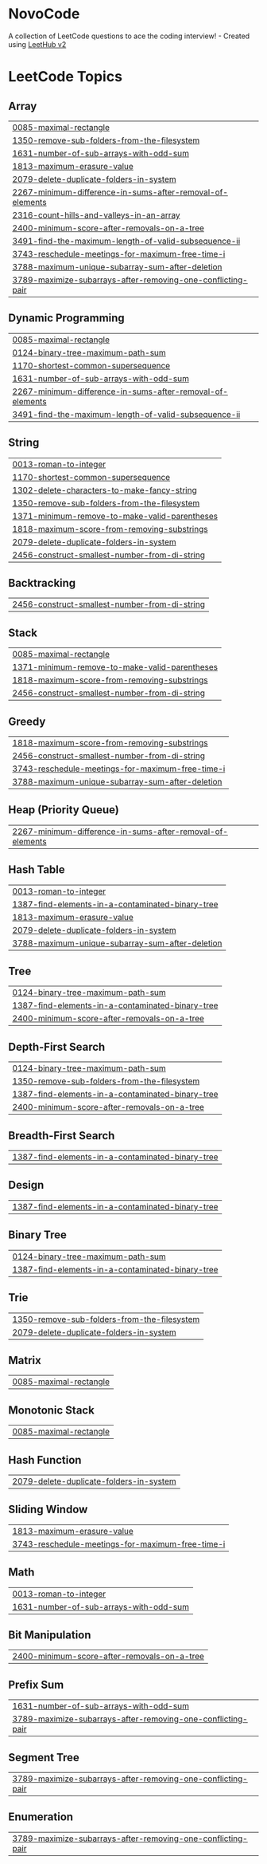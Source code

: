 # NovoCode
A collection of LeetCode questions to ace the coding interview! - Created using [LeetHub v2](https://github.com/arunbhardwaj/LeetHub-2.0)

<!---LeetCode Topics Start-->
# LeetCode Topics
## Array
|  |
| ------- |
| [0085-maximal-rectangle](https://github.com/SUBHAMDXD/NovoCode/tree/master/0085-maximal-rectangle) |
| [1350-remove-sub-folders-from-the-filesystem](https://github.com/SUBHAMDXD/NovoCode/tree/master/1350-remove-sub-folders-from-the-filesystem) |
| [1631-number-of-sub-arrays-with-odd-sum](https://github.com/SUBHAMDXD/NovoCode/tree/master/1631-number-of-sub-arrays-with-odd-sum) |
| [1813-maximum-erasure-value](https://github.com/SUBHAMDXD/NovoCode/tree/master/1813-maximum-erasure-value) |
| [2079-delete-duplicate-folders-in-system](https://github.com/SUBHAMDXD/NovoCode/tree/master/2079-delete-duplicate-folders-in-system) |
| [2267-minimum-difference-in-sums-after-removal-of-elements](https://github.com/SUBHAMDXD/NovoCode/tree/master/2267-minimum-difference-in-sums-after-removal-of-elements) |
| [2316-count-hills-and-valleys-in-an-array](https://github.com/SUBHAMDXD/NovoCode/tree/master/2316-count-hills-and-valleys-in-an-array) |
| [2400-minimum-score-after-removals-on-a-tree](https://github.com/SUBHAMDXD/NovoCode/tree/master/2400-minimum-score-after-removals-on-a-tree) |
| [3491-find-the-maximum-length-of-valid-subsequence-ii](https://github.com/SUBHAMDXD/NovoCode/tree/master/3491-find-the-maximum-length-of-valid-subsequence-ii) |
| [3743-reschedule-meetings-for-maximum-free-time-i](https://github.com/SUBHAMDXD/NovoCode/tree/master/3743-reschedule-meetings-for-maximum-free-time-i) |
| [3788-maximum-unique-subarray-sum-after-deletion](https://github.com/SUBHAMDXD/NovoCode/tree/master/3788-maximum-unique-subarray-sum-after-deletion) |
| [3789-maximize-subarrays-after-removing-one-conflicting-pair](https://github.com/SUBHAMDXD/NovoCode/tree/master/3789-maximize-subarrays-after-removing-one-conflicting-pair) |
## Dynamic Programming
|  |
| ------- |
| [0085-maximal-rectangle](https://github.com/SUBHAMDXD/NovoCode/tree/master/0085-maximal-rectangle) |
| [0124-binary-tree-maximum-path-sum](https://github.com/SUBHAMDXD/NovoCode/tree/master/0124-binary-tree-maximum-path-sum) |
| [1170-shortest-common-supersequence](https://github.com/SUBHAMDXD/NovoCode/tree/master/1170-shortest-common-supersequence) |
| [1631-number-of-sub-arrays-with-odd-sum](https://github.com/SUBHAMDXD/NovoCode/tree/master/1631-number-of-sub-arrays-with-odd-sum) |
| [2267-minimum-difference-in-sums-after-removal-of-elements](https://github.com/SUBHAMDXD/NovoCode/tree/master/2267-minimum-difference-in-sums-after-removal-of-elements) |
| [3491-find-the-maximum-length-of-valid-subsequence-ii](https://github.com/SUBHAMDXD/NovoCode/tree/master/3491-find-the-maximum-length-of-valid-subsequence-ii) |
## String
|  |
| ------- |
| [0013-roman-to-integer](https://github.com/SUBHAMDXD/NovoCode/tree/master/0013-roman-to-integer) |
| [1170-shortest-common-supersequence](https://github.com/SUBHAMDXD/NovoCode/tree/master/1170-shortest-common-supersequence) |
| [1302-delete-characters-to-make-fancy-string](https://github.com/SUBHAMDXD/NovoCode/tree/master/1302-delete-characters-to-make-fancy-string) |
| [1350-remove-sub-folders-from-the-filesystem](https://github.com/SUBHAMDXD/NovoCode/tree/master/1350-remove-sub-folders-from-the-filesystem) |
| [1371-minimum-remove-to-make-valid-parentheses](https://github.com/SUBHAMDXD/NovoCode/tree/master/1371-minimum-remove-to-make-valid-parentheses) |
| [1818-maximum-score-from-removing-substrings](https://github.com/SUBHAMDXD/NovoCode/tree/master/1818-maximum-score-from-removing-substrings) |
| [2079-delete-duplicate-folders-in-system](https://github.com/SUBHAMDXD/NovoCode/tree/master/2079-delete-duplicate-folders-in-system) |
| [2456-construct-smallest-number-from-di-string](https://github.com/SUBHAMDXD/NovoCode/tree/master/2456-construct-smallest-number-from-di-string) |
## Backtracking
|  |
| ------- |
| [2456-construct-smallest-number-from-di-string](https://github.com/SUBHAMDXD/NovoCode/tree/master/2456-construct-smallest-number-from-di-string) |
## Stack
|  |
| ------- |
| [0085-maximal-rectangle](https://github.com/SUBHAMDXD/NovoCode/tree/master/0085-maximal-rectangle) |
| [1371-minimum-remove-to-make-valid-parentheses](https://github.com/SUBHAMDXD/NovoCode/tree/master/1371-minimum-remove-to-make-valid-parentheses) |
| [1818-maximum-score-from-removing-substrings](https://github.com/SUBHAMDXD/NovoCode/tree/master/1818-maximum-score-from-removing-substrings) |
| [2456-construct-smallest-number-from-di-string](https://github.com/SUBHAMDXD/NovoCode/tree/master/2456-construct-smallest-number-from-di-string) |
## Greedy
|  |
| ------- |
| [1818-maximum-score-from-removing-substrings](https://github.com/SUBHAMDXD/NovoCode/tree/master/1818-maximum-score-from-removing-substrings) |
| [2456-construct-smallest-number-from-di-string](https://github.com/SUBHAMDXD/NovoCode/tree/master/2456-construct-smallest-number-from-di-string) |
| [3743-reschedule-meetings-for-maximum-free-time-i](https://github.com/SUBHAMDXD/NovoCode/tree/master/3743-reschedule-meetings-for-maximum-free-time-i) |
| [3788-maximum-unique-subarray-sum-after-deletion](https://github.com/SUBHAMDXD/NovoCode/tree/master/3788-maximum-unique-subarray-sum-after-deletion) |
## Heap (Priority Queue)
|  |
| ------- |
| [2267-minimum-difference-in-sums-after-removal-of-elements](https://github.com/SUBHAMDXD/NovoCode/tree/master/2267-minimum-difference-in-sums-after-removal-of-elements) |
## Hash Table
|  |
| ------- |
| [0013-roman-to-integer](https://github.com/SUBHAMDXD/NovoCode/tree/master/0013-roman-to-integer) |
| [1387-find-elements-in-a-contaminated-binary-tree](https://github.com/SUBHAMDXD/NovoCode/tree/master/1387-find-elements-in-a-contaminated-binary-tree) |
| [1813-maximum-erasure-value](https://github.com/SUBHAMDXD/NovoCode/tree/master/1813-maximum-erasure-value) |
| [2079-delete-duplicate-folders-in-system](https://github.com/SUBHAMDXD/NovoCode/tree/master/2079-delete-duplicate-folders-in-system) |
| [3788-maximum-unique-subarray-sum-after-deletion](https://github.com/SUBHAMDXD/NovoCode/tree/master/3788-maximum-unique-subarray-sum-after-deletion) |
## Tree
|  |
| ------- |
| [0124-binary-tree-maximum-path-sum](https://github.com/SUBHAMDXD/NovoCode/tree/master/0124-binary-tree-maximum-path-sum) |
| [1387-find-elements-in-a-contaminated-binary-tree](https://github.com/SUBHAMDXD/NovoCode/tree/master/1387-find-elements-in-a-contaminated-binary-tree) |
| [2400-minimum-score-after-removals-on-a-tree](https://github.com/SUBHAMDXD/NovoCode/tree/master/2400-minimum-score-after-removals-on-a-tree) |
## Depth-First Search
|  |
| ------- |
| [0124-binary-tree-maximum-path-sum](https://github.com/SUBHAMDXD/NovoCode/tree/master/0124-binary-tree-maximum-path-sum) |
| [1350-remove-sub-folders-from-the-filesystem](https://github.com/SUBHAMDXD/NovoCode/tree/master/1350-remove-sub-folders-from-the-filesystem) |
| [1387-find-elements-in-a-contaminated-binary-tree](https://github.com/SUBHAMDXD/NovoCode/tree/master/1387-find-elements-in-a-contaminated-binary-tree) |
| [2400-minimum-score-after-removals-on-a-tree](https://github.com/SUBHAMDXD/NovoCode/tree/master/2400-minimum-score-after-removals-on-a-tree) |
## Breadth-First Search
|  |
| ------- |
| [1387-find-elements-in-a-contaminated-binary-tree](https://github.com/SUBHAMDXD/NovoCode/tree/master/1387-find-elements-in-a-contaminated-binary-tree) |
## Design
|  |
| ------- |
| [1387-find-elements-in-a-contaminated-binary-tree](https://github.com/SUBHAMDXD/NovoCode/tree/master/1387-find-elements-in-a-contaminated-binary-tree) |
## Binary Tree
|  |
| ------- |
| [0124-binary-tree-maximum-path-sum](https://github.com/SUBHAMDXD/NovoCode/tree/master/0124-binary-tree-maximum-path-sum) |
| [1387-find-elements-in-a-contaminated-binary-tree](https://github.com/SUBHAMDXD/NovoCode/tree/master/1387-find-elements-in-a-contaminated-binary-tree) |
## Trie
|  |
| ------- |
| [1350-remove-sub-folders-from-the-filesystem](https://github.com/SUBHAMDXD/NovoCode/tree/master/1350-remove-sub-folders-from-the-filesystem) |
| [2079-delete-duplicate-folders-in-system](https://github.com/SUBHAMDXD/NovoCode/tree/master/2079-delete-duplicate-folders-in-system) |
## Matrix
|  |
| ------- |
| [0085-maximal-rectangle](https://github.com/SUBHAMDXD/NovoCode/tree/master/0085-maximal-rectangle) |
## Monotonic Stack
|  |
| ------- |
| [0085-maximal-rectangle](https://github.com/SUBHAMDXD/NovoCode/tree/master/0085-maximal-rectangle) |
## Hash Function
|  |
| ------- |
| [2079-delete-duplicate-folders-in-system](https://github.com/SUBHAMDXD/NovoCode/tree/master/2079-delete-duplicate-folders-in-system) |
## Sliding Window
|  |
| ------- |
| [1813-maximum-erasure-value](https://github.com/SUBHAMDXD/NovoCode/tree/master/1813-maximum-erasure-value) |
| [3743-reschedule-meetings-for-maximum-free-time-i](https://github.com/SUBHAMDXD/NovoCode/tree/master/3743-reschedule-meetings-for-maximum-free-time-i) |
## Math
|  |
| ------- |
| [0013-roman-to-integer](https://github.com/SUBHAMDXD/NovoCode/tree/master/0013-roman-to-integer) |
| [1631-number-of-sub-arrays-with-odd-sum](https://github.com/SUBHAMDXD/NovoCode/tree/master/1631-number-of-sub-arrays-with-odd-sum) |
## Bit Manipulation
|  |
| ------- |
| [2400-minimum-score-after-removals-on-a-tree](https://github.com/SUBHAMDXD/NovoCode/tree/master/2400-minimum-score-after-removals-on-a-tree) |
## Prefix Sum
|  |
| ------- |
| [1631-number-of-sub-arrays-with-odd-sum](https://github.com/SUBHAMDXD/NovoCode/tree/master/1631-number-of-sub-arrays-with-odd-sum) |
| [3789-maximize-subarrays-after-removing-one-conflicting-pair](https://github.com/SUBHAMDXD/NovoCode/tree/master/3789-maximize-subarrays-after-removing-one-conflicting-pair) |
## Segment Tree
|  |
| ------- |
| [3789-maximize-subarrays-after-removing-one-conflicting-pair](https://github.com/SUBHAMDXD/NovoCode/tree/master/3789-maximize-subarrays-after-removing-one-conflicting-pair) |
## Enumeration
|  |
| ------- |
| [3789-maximize-subarrays-after-removing-one-conflicting-pair](https://github.com/SUBHAMDXD/NovoCode/tree/master/3789-maximize-subarrays-after-removing-one-conflicting-pair) |
<!---LeetCode Topics End-->